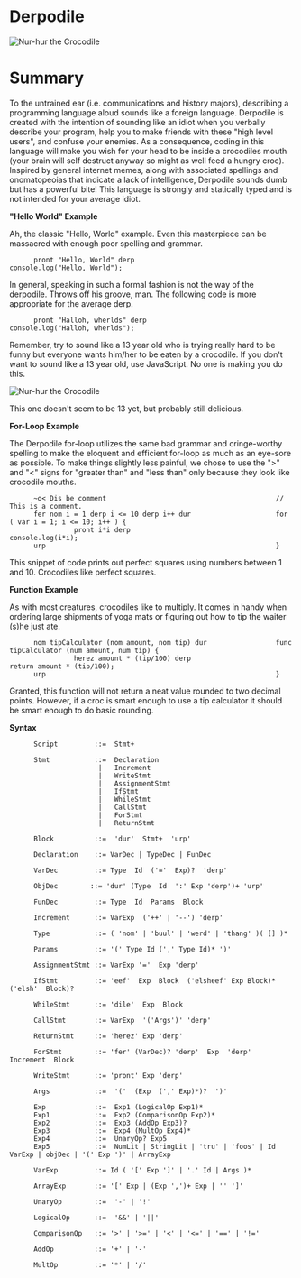 Derpodile
=======

![Nur-hur the Crocodile](http://assets.nydailynews.com/polopoly_fs/1.1096989!/img/httpImage/image.jpg_gen/derivatives/landscape_635/croc17n-1-web.jpg "Nur-hur the Crocodile")


Summary
=======
To the untrained ear (i.e. communications and history majors), describing a programming language aloud sounds like a foreign language. Derpodile is created with the intention of sounding like an idiot when you verbally describe your program, help you to make friends with these "high level users", and confuse your enemies. As a consequence, coding in this language will make you wish for your head to be inside a crocodiles mouth (your brain will self destruct anyway so might as well feed a hungry croc). Inspired by general internet memes, along with associated spellings and onomatopeoias that indicate a lack of intelligence, Derpodile sounds dumb but has a powerful bite! This language is strongly and statically typed and is not intended for your average idiot.

**"Hello World" Example**

Ah, the classic "Hello, World" example. Even this masterpiece can be massacred with enough poor spelling and grammar. 

          pront "Hello, World" derp                         console.log("Hello, World");
          
In general, speaking in such a formal fashion is not the way of the derpodile. Throws off his groove, man. The following code is more appropriate for the average derp.

          pront "Halloh, wherlds" derp                      console.log("Halloh, wherlds");
          
Remember, try to sound like a 13 year old who is trying really hard to be funny but everyone wants him/her to be eaten by a crocodile. If you don't want to sound like a 13 year old, use JavaScript. No one is making you do this.

![Nur-hur the Crocodile](http://4.bp.blogspot.com/-S7-rwJLxkiw/TwBi-bRsnQI/AAAAAAAABr0/au90p6D5vYc/s1600/Funny%2BCrocodile.jpg "Derpodile eating an obnoxious user")

This one doesn't seem to be 13 yet, but probably still delicious. 

**For-Loop Example**

The Derpodile for-loop utilizes the same bad grammar and cringe-worthy spelling to make the eloquent and efficient for-loop as much as an eye-sore as possible. To make things slightly less painful, we chose to use the ">" and "<" signs for "greater than" and "less than" only because they look like crocodile mouths. 
          
          ~o< Dis be comment                                          // This is a comment.
          fer nom i = 1 derp i <= 10 derp i++ dur                     for ( var i = 1; i <= 10; i++ ) {
                    pront i*i derp                                              console.log(i*i);
          urp                                                         }
          
This snippet of code prints out perfect squares using numbers between 1 and 10. Crocodiles like perfect squares. 

**Function Example**

As with most creatures, crocodiles like to multiply. It comes in handy when ordering large shipments of yoga mats or figuring out how to tip the waiter (s)he just ate. 
          
          nom tipCalculator (nom amount, nom tip) dur                 func tipCalculator (num amount, num tip) {
                    herez amount * (tip/100) derp                               return amount * (tip/100);
          urp                                                         }

Granted, this function will not return a neat value rounded to two decimal points. However, if a croc is smart enough to use a tip calculator it should be smart enough to do basic rounding.

**Syntax**

          Script         ::=  Stmt+
          
          Stmt           ::=  Declaration
                          |   Increment  
                          |   WriteStmt
                          |   AssignmentStmt
                          |   IfStmt
                          |   WhileStmt
                          |   CallStmt
                          |   ForStmt
                          |   ReturnStmt
          
          Block          ::=  'dur'  Stmt+  'urp'
          
          Declaration    ::= VarDec | TypeDec | FunDec
          
          VarDec         ::= Type  Id  ('='  Exp)?  'derp'
          
          ObjDec        ::= 'dur' (Type  Id  ':' Exp 'derp')+ 'urp'
          
          FunDec         ::= Type  Id  Params  Block
          
          Increment      ::= VarExp  ('++' | '--') 'derp'
          
          Type           ::= ( 'nom' | 'buul' | 'werd' | 'thang' )( [] )*

          Params         ::= '(' Type Id (',' Type Id)* ')'  
                    
          AssignmentStmt ::= VarExp '='  Exp 'derp'
          
          IfStmt         ::= 'eef'  Exp  Block  ('elsheef' Exp Block)*  ('elsh'  Block)?
          
          WhileStmt      ::= 'dile'  Exp  Block
          
          CallStmt       ::= VarExp  '('Args')' 'derp'
          
          ReturnStmt     ::= 'herez' Exp 'derp'
          
          ForStmt        ::= 'fer' (VarDec)? 'derp'  Exp  'derp'  Increment  Block
          
          WriteStmt      ::= 'pront' Exp 'derp'
          
          Args           ::=  '('  (Exp  (',' Exp)*)?  ')'
          
          Exp            ::=  Exp1 (LogicalOp Exp1)*
          Exp1           ::=  Exp2 (ComparisonOp Exp2)*
          Exp2           ::=  Exp3 (AddOp Exp3)?
          Exp3           ::=  Exp4 (MultOp Exp4)*
          Exp4           ::=  UnaryOp? Exp5
          Exp5           ::=  NumLit | StringLit | 'tru' | 'foos' | Id VarExp | objDec | '(' Exp ')' | ArrayExp
          
          VarExp         ::= Id ( '[' Exp ']' | '.' Id | Args )*
          
          ArrayExp       ::= '[' Exp | (Exp ',')+ Exp | '' ']'
          
          UnaryOp        ::=  '-' | '!'
          
          LogicalOp      ::=  '&&' | '||' 
          
          ComparisonOp   ::= '>' | '>=' | '<' | '<=' | '==' | '!='
          
          AddOp          ::= '+' | '-'
          
          MultOp         ::= '*' | '/'
          
          

